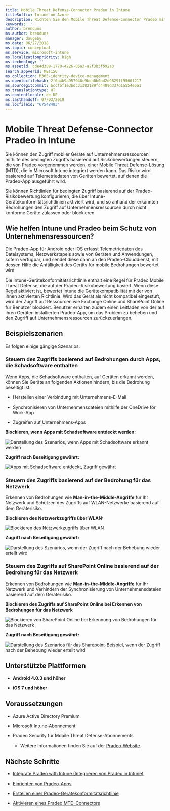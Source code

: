```yaml
---
title: Mobile Threat Defense-Connector Pradeo in Intune
titleSuffix: Intune on Azure
description: Richten Sie den Mobile Threat Defense-Connector Pradeo mit Intune ein.
keywords: ''
author: brenduns
ms.author: brenduns
manager: dougeby
ms.date: 06/27/2018
ms.topic: conceptual
ms.service: microsoft-intune
ms.localizationpriority: high
ms.technology: ''
ms.assetid: cde4d389-1770-4226-85a3-a2f3b3fb92a3
search.appverid: MET150
ms.collection: M365-identity-device-management
ms.openlocfilehash: 2f0a4b9a957948c9bda0b0ad2d9829ff9560f217
ms.sourcegitcommit: bccfbf1e3bdc31382189fc4489d337d1a554e6a1
ms.translationtype: HT
ms.contentlocale: de-DE
ms.lasthandoff: 07/03/2019
ms.locfileid: "67548483"
---
```

# <a name="pradeo-mobile-threat-defense-connector-with-intune"></a>Mobile Threat Defense-Connector Pradeo in Intune

Sie können den Zugriff mobiler Geräte auf Unternehmensressourcen mithilfe des bedingten Zugriffs basierend auf Risikobewertungen steuern, die von Pradeo vorgenommen werden, einer Mobile Threat Defense-Lösung (MTD), die in Microsoft Intune integriert werden kann. Das Risiko wird basierend auf Telemetriedaten von Geräten bewertet, auf denen die Pradeo-App ausgeführt wird.

Sie können Richtlinien für bedingten Zugriff basierend auf der Pradeo-Risikobewertung konfigurieren, die über Intune-Gerätekonformitätsrichtlinien aktiviert wird, und so anhand der erkannten Bedrohungen den Zugriff auf Unternehmensressourcen durch nicht konforme Geräte zulassen oder blockieren.

## <a name="how-do-intune-and-pradeo-help-protect-your-company-resources"></a>Wie helfen Intune und Pradeo beim Schutz von Unternehmensressourcen?

Die Pradeo-App für Android oder iOS erfasst Telemetriedaten des Dateisystems, Netzwerkstapels sowie von Geräten und Anwendungen, sofern verfügbar, und sendet diese dann an den Pradeo-Clouddienst, mit dessen Hilfe die Anfälligkeit des Geräts für mobile Bedrohungen bewertet wird.

Die Intune-Gerätekonformitätsrichtlinie enthält eine Regel für Pradeo Mobile Threat Defense, die auf der Pradeo-Risikobewertung basiert. Wenn diese Regel aktiviert ist, bewertet Intune die Gerätekompatibilität mit der von Ihnen aktivierten Richtlinie. Wird das Gerät als nicht kompatibel eingestuft, wird der Zugriff auf Ressourcen wie Exchange Online und SharePoint Online für Benutzer blockiert. Benutzer erhalten zudem einen Leitfaden von der auf ihren Geräten installierten Pradeo-App, um das Problem zu beheben und den Zugriff auf Unternehmensressourcen zurückzuerlangen.

## <a name="sample-scenarios"></a>Beispielszenarien

Es folgen einige gängige Szenarios.

### <a name="control-access-based-on-threats-from-malicious-apps"></a>Steuern des Zugriffs basierend auf Bedrohungen durch Apps, die Schadsoftware enthalten

Wenn Apps, die Schadsoftware enthalten, auf Geräten erkannt werden, können Sie Geräte an folgenden Aktionen hindern, bis die Bedrohung beseitigt ist:

- Herstellen einer Verbindung mit Unternehmens-E-Mail

- Synchronisieren von Unternehmensdateien mithilfe der OneDrive for Work-App

- Zugreifen auf Unternehmens-Apps

**Blockieren, wenn Apps mit Schadsoftware entdeckt werden:**

![Darstellung des Szenarios, wenn Apps mit Schadsoftware erkannt werden](./media/pradeo_maliciousapps_blocked.png)

**Zugriff nach Beseitigung gewährt:**

![Apps mit Schadsoftware entdeckt, Zugriff gewährt](./media/pradeo_maliciousapps_unblocked.png)

### <a name="control-access-based-on-threat-to-network"></a>Steuern des Zugriffs basierend auf der Bedrohung für das Netzwerk

Erkennen von Bedrohungen wie **Man-in-the-Middle-Angriffe** für Ihr Netzwerk und Schützen des Zugriffs auf WLAN-Netzwerke basierend auf dem Geräterisiko.

**Blockieren des Netzwerkzugriffs über WLAN:**

![Blockieren des Netzwerkzugriffs über WLAN](./media/pradeo_network_wifi_blocked.png)

**Zugriff nach Beseitigung gewährt:**

![Darstellung des Szenarios, wenn der Zugriff nach der Behebung wieder erteilt wird](./media/pradeo_network_wifi_unblocked.png)

### <a name="control-access-to-sharepoint-online-based-on-threat-to-network"></a>Steuern des Zugriffs auf SharePoint Online basierend auf der Bedrohung für das Netzwerk

Erkennen von Bedrohungen wie **Man-in-the-Middle-Angriffe** für Ihr Netzwerk und Verhindern der Synchronisierung von Unternehmensdateien basierend auf dem Geräterisiko.

**Blockieren des Zugriffs auf SharePoint Online bei Erkennen von Bedrohungen für das Netzwerk**

![Blockieren von SharePoint Online bei Erkennung von Bedrohungen für das Netzwerk](./media/pradeo_network_spo_blocked.png)

**Zugriff nach Beseitigung gewährt:**

![Darstellung des Szenarios für das Sharepoint-Beispiel, wenn der Zugriff nach der Behebung wieder erteilt wird](./media/pradeo_network_spo_unblocked.png)

## <a name="supported-platforms"></a>Unterstützte Plattformen

- **Android 4.0.3 und höher**

- **iOS 7 und höher**

## <a name="prerequisites"></a>Voraussetzungen

- Azure Active Directory Premium

- Microsoft Intune-Abonnement

- Pradeo Security für Mobile Threat Defense-Abonnements

    - Weitere Informationen finden Sie auf der [Pradeo-Website](https://www.pradeo.com/en-US/mobile-threat-protection).

## <a name="next-steps"></a>Nächste Schritte

- [Integrate Pradeo with Intune (Integrieren von Pradeo in Intune)](pradeo-mtd-connector-integration.md)

- [Einrichten von Pradeo-Apps](mtd-apps-ios-app-configuration-policy-add-assign.md)

- [Erstellen einer Pradeo-Gerätekonformitätsrichtlinie](mtd-device-compliance-policy-create.md)

- [Aktivieren eines Pradeo MTD-Connectors](mtd-connector-enable.md)
